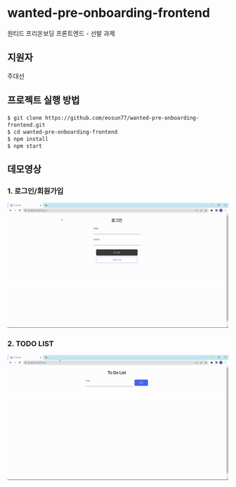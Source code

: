 # wanted-pre-onboarding-frontend
원티드 프리온보딩 프론트엔드 - 선발 과제

## 지원자
주대선

## 프로젝트 실행 방법
```
$ git clone https://github.com/eosun77/wanted-pre-onboarding-frontend.git
$ cd wanted-pre-onboarding-frontend
$ npm install
$ npm start
```

## 데모영상
### 1. 로그인/회원가입   
![로그인/회원가입](./demoVideo/로그인,회원가입.gif)
### 2. TODO LIST   
![로그인/회원가입](./demoVideo/TODO_LIST.gif)
